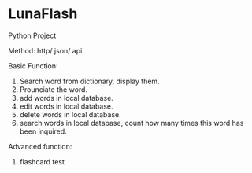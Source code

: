 # LunaFlash

Python Project

Method:
http/ json/ api


Basic Function:
1. Search word from dictionary, display them.
2. Prounciate the word.
3. add words in local database.
4. edit words in local database.
5. delete words in local database.
6. search words in local database, count how many times this word has been inquired.


Advanced function:
1. flashcard test


